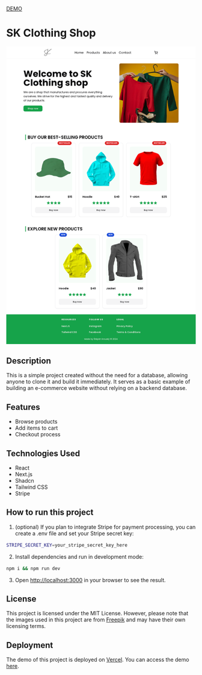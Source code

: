[DEMO](https://sk-clothing-shop.vercel.app)

# SK Clothing Shop

![Thumbnail](./public/thumbnail.png)

## Description

This is a simple project created without the need for a database, allowing anyone to clone it and build it immediately. It serves as a basic example of building an e-commerce website without relying on a backend database.

## Features

- Browse products
- Add items to cart
- Checkout process

## Technologies Used

- React
- Next.js
- Shadcn
- Tailwind CSS
- Stripe

## How to run this project

1. (optional) If you plan to integrate Stripe for payment processing, you can create a .env file and set your Stripe secret key:

```bash
STRIPE_SECRET_KEY=your_stripe_secret_key_here
```

2. Install dependencies and run in development mode:

```bash
npm i && npm run dev
```

3. Open [http://localhost:3000](http://localhost:3000) in your browser to see the result.

## License

This project is licensed under the MIT License. However, please note that the images used in this project are from [Freepik](https://www.freepik.com) and may have their own licensing terms.

## Deployment

The demo of this project is deployed on [Vercel](https://vercel.com). You can access the demo [here](https://sk-clothing-shop.vercel.app).
